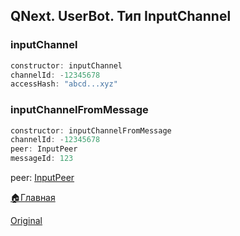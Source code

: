 ## QNext. UserBot. Тип InputChannel


### inputChannel
```js 
constructor: inputChannel
channelId: -12345678
accessHash: "abcd...xyz"

```
### inputChannelFromMessage
```js 
constructor: inputChannelFromMessage
channelId: -12345678
peer: InputPeer
messageId: 123

```

peer: [InputPeer](/docs-test/userbot/inputpeer)



[🏠Главная](/docs-test/userbot)
  
[Original](https://telegra.ph/QNext-UserBot-InputChannel-09-05)